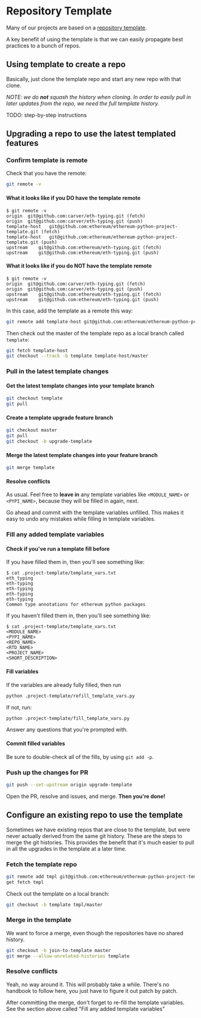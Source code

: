 # Repository Template

Many of our projects are based on a [repository template](https://github.com/ethereum/ethereum-python-project-template/).

A key benefit of using the template is that we can easily propagate best practices to a bunch of repos.

## Using template to create a repo

Basically, just clone the template repo and start any new repo with that clone.

*NOTE: we do **not** squash the history when cloning. In order to easily pull in later updates from the repo, we need the full template history.*

TODO: step-by-step instructions

## Upgrading a repo to use the latest templated features

### Confirm template is remote

Check that you have the remote:

```sh
git remote -v
```

#### What it looks like if you DO have the template remote

```
$ git remote -v
origin	git@github.com:carver/eth-typing.git (fetch)
origin	git@github.com:carver/eth-typing.git (push)
template-host	git@github.com:ethereum/ethereum-python-project-template.git (fetch)
template-host	git@github.com:ethereum/ethereum-python-project-template.git (push)
upstream	git@github.com:ethereum/eth-typing.git (fetch)
upstream	git@github.com:ethereum/eth-typing.git (push)
```

#### What it looks like if you do NOT have the template remote

```
$ git remote -v
origin	git@github.com:carver/eth-typing.git (fetch)
origin	git@github.com:carver/eth-typing.git (push)
upstream	git@github.com:ethereum/eth-typing.git (fetch)
upstream	git@github.com:ethereum/eth-typing.git (push)
```

In this case, add the template as a remote this way:

```sh
git remote add template-host git@github.com:ethereum/ethereum-python-project-template.git
```

Then check out the master of the template repo as a local branch called `template`:

```sh
git fetch template-host
git checkout --track -b template template-host/master
```

### Pull in the latest template changes

#### Get the latest template changes into your template branch

```sh
git checkout template
git pull
```

#### Create a template upgrade feature branch

```sh
git checkout master
git pull
git checkout -b upgrade-template
```

#### Merge the latest template changes into your feature branch

```sh
git merge template
```

#### Resolve conflicts

As usual. Feel free to **leave in** any template variables like `<MODULE_NAME>` or `<PYPI_NAME>`,
because they will be filled in again, next.

Go ahead and commit with the template variables unfilled. This makes it easy to undo any mistakes
while filling in template variables.

### Fill any added template variables

#### Check if you've run a template fill before

If you have filled them in, then you'll see something like:
```
$ cat .project-template/template_vars.txt
eth_typing
eth-typing
eth-typing
eth-typing
eth-typing
Common type annotations for ethereum python packages
```

If you haven't filled them in, then you'll see something like:
```
$ cat .project-template/template_vars.txt
<MODULE_NAME>
<PYPI_NAME>
<REPO_NAME>
<RTD_NAME>
<PROJECT_NAME>
<SHORT_DESCRIPTION>
```

#### Fill variables

If the variables are already fully filled, then run
```sh
python .project-template/refill_template_vars.py
```

If not, run:
```sh
python .project-template/fill_template_vars.py
```

Answer any questions that you're prompted with.

#### Commit filled variables

Be sure to double-check all of the fills, by using `git add -p`.

### Push up the changes for PR

```sh
git push --set-upstream origin upgrade-template
```

Open the PR, resolve and issues, and merge. **Then you're done!**

## Configure an existing repo to use the template

Sometimes we have existing repos that are close to the template, but were never actually derived from the same git history. These are the steps to merge the git histories. This provides the benefit that it's much easier to pull in all the upgrades in the template at a later time.

### Fetch the template repo

```sh
git remote add tmpl git@github.com:ethereum/ethereum-python-project-template.git
get fetch tmpl
```

Check out the template on a local branch:
```sh
git checkout -b template tmpl/master
```

### Merge in the template

We want to force a merge, even though the repositories have no shared history.
```sh
git checkout -b join-to-template master
git merge --allow-unrelated-histories template
```

### Resolve conflicts

Yeah, no way around it. This will probably take a while. There's no handbook to follow here, you just have to figure it out patch by patch.

After committing the merge, don't forget to re-fill the template variables. See the section above called "Fill any added template variables"
